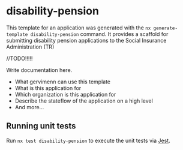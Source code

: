 # disability-pension

This template for an application was generated with the `nx generate-template disability-pension` command. It provides a scaffold for submitting disability pension applications to the Social Insurance Administration (TR)


//TODO!!!!! 


Write documentation here.

- What gervimenn can use this template
- What is this application for
- Which organization is this application for
- Describe the stateflow of the application on a high level
- And more...

## Running unit tests

Run `nx test disability-pension` to execute the unit tests via [Jest](https://jestjs.io).
